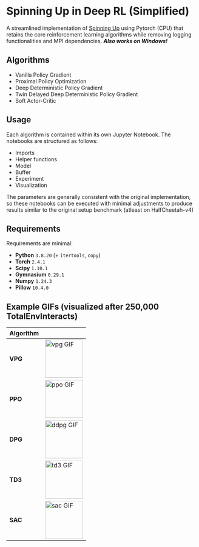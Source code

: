 # Spinning Up in Deep RL (Simplified)
A streamlined implementation of [Spinning Up](https://spinningup.openai.com/en/latest/) using Pytorch (CPU) that retains the core reinforcement learning algorithms while removing logging functionalities and MPI dependencies. ***Also works on Windows!***

## Algorithms
- Vanilla Policy Gradient
- Proximal Policy Optimization
- Deep Deterministic Policy Gradient
- Twin Delayed Deep Deterministic Policy Gradient
- Soft Actor-Critic

## Usage
Each algorithm is contained within its own Jupyter Notebook. The notebooks are structured as follows:
- Imports
- Helper functions
- Model
- Buffer
- Experiment
- Visualization

The parameters are generally consistent with the original implementation, so these notebooks can be executed with minimal adjustments to produce results similar to the original setup benchmark (atleast on HalfCheetah-v4)

## Requirements
Requirements are minimal: 

- **Python** `3.8.20` (+ `itertools`, `copy`)
- **Torch** `2.4.1`
- **Scipy** `1.10.1`
- **Gymnasium** `0.29.1`
- **Numpy** `1.24.3`
- **Pillow** `10.4.0`

## Example GIFs (visualized after 250,000 TotalEnvInteracts)
| Algorithm |  |
|-----------|-----|
| **VPG**   | <img src="gifs/vpg.gif" alt="vpg GIF" width="100"/> |
| **PPO**   | <img src="gifs/ppo.gif" alt="ppo GIF" width="100"/> |
| **DPG**   | <img src="gifs/ddpg.gif" alt="ddpg GIF" width="100"/> |
| **TD3**   | <img src="gifs/td3.gif" alt="td3 GIF" width="100"/> |
| **SAC**   | <img src="gifs/sac.gif" alt="sac GIF" width="100"/> |

